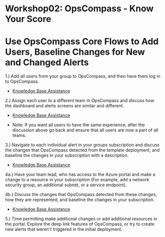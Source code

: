 # Workshop02: OpsCompass - Know Your Score
# Use OpsCompass Core Flows to Add Users, Baseline Changes for New and Changed Alerts 

1.) Add all users from your group to OpsCompass, and then have them log in to OpsCompass.

  - [Knowledge Base Assistance](https://kb.opscompass.com/knowledge/invite-user) 
  
2.) Assign each user to a different team in OpsCompass and discuss how the dashboard and alerts screens are similar and different.

  - [Knowledge Base Assistance](https://kb.opscompass.com/knowledge/user-to-team)
  
  - Note: If you want all users to have the same experience, after the discussion above go back and ensure that all users are now a part of all teams. 

3.) Navigate to each individual alert in your groups subscription and discuss the changes that OpsCompass detected from the template deployment, and baseline the changes in your subscription with a description. 

  - [Knowledge Base Assistance](https://kb.opscompass.com/knowledge/set-baseline)
  
4a.) Have your team lead, who has access to the Azure portal and make a change to a resource in your subscription (For example, add a network security group, an additional subnet, or a service endpoint). 

4b.) Discuss the changes that OpsCompass detected from these changes, how they are represented, and baseline the changes in your subscription. 

  - [Knowledge Base Assistance](https://kb.opscompass.com/knowledge/set-baseline)

5.) Time permitting make additional changes or add additional resources in the portal. Explore the deep link features of OpsCompass, or try to create new alerts that weren't triggered in the initial deployment. 
